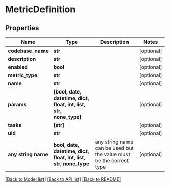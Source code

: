 # MetricDefinition


## Properties
Name | Type | Description | Notes
------------ | ------------- | ------------- | -------------
**codebase_name** | **str** |  | [optional] 
**description** | **str** |  | [optional] 
**enabled** | **bool** |  | [optional] 
**metric_type** | **str** |  | [optional] 
**name** | **str** |  | [optional] 
**params** | **[bool, date, datetime, dict, float, int, list, str, none_type]** |  | [optional] 
**tasks** | **[str]** |  | [optional] 
**uid** | **str** |  | [optional] 
**any string name** | **bool, date, datetime, dict, float, int, list, str, none_type** | any string name can be used but the value must be the correct type | [optional]

[[Back to Model list]](../README.md#documentation-for-models) [[Back to API list]](../README.md#documentation-for-api-endpoints) [[Back to README]](../README.md)


